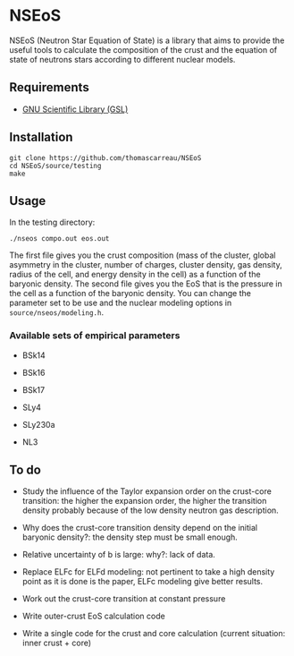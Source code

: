 NSEoS
=====

NSEoS (Neutron Star Equation of State) is a library that aims to provide the useful tools to calculate 
the composition of the crust and the equation of state of neutrons stars according to different nuclear models.

Requirements
------------

* [GNU Scientific Library (GSL)](https://www.gnu.org/software/gsl/)

Installation
------------

    git clone https://github.com/thomascarreau/NSEoS
    cd NSEoS/source/testing
    make

Usage
-----

In the testing directory:

    ./nseos compo.out eos.out

The first file gives you the crust composition (mass of the cluster, global asymmetry in the cluster, number of charges, 
cluster density, gas density, radius of the cell, and energy density in the cell) as a function of the baryonic density. 
The second file gives you the EoS that is the pressure in the cell as a function of the baryonic density. 
You can change the parameter set to be use and the nuclear modeling options in `source/nseos/modeling.h`.

### Available sets of empirical parameters

* BSk14

* BSk16

* BSk17

* SLy4

* SLy230a

* NL3

To do
-----

* Study the influence of the Taylor expansion order on the crust-core transition: the higher the expansion order, 
    the higher the transition density probably because of the low density neutron gas description.

* Why does the crust-core transition density depend on the initial baryonic density?: the density step must be 
    small enough.

* Relative uncertainty of b is large: why?: lack of data.

* Replace ELFc for ELFd modeling: not pertinent to take a high density point as it is done is the paper, ELFc 
    modeling give better results.

* Work out the crust-core transition at constant pressure

* Write outer-crust EoS calculation code

* Write a single code for the crust and core calculation (current situation: inner crust + core)
